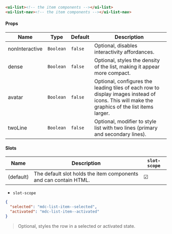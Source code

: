 ```html
<ui-list><!-- the item components --></ui-list>
<ui-list-nav><!-- the item components --></ui-list-nav>
```

#### Props

| Name           | Type      | Default | Description                                                                                                                                  |
| -------------- | --------- | ------- | -------------------------------------------------------------------------------------------------------------------------------------------- |
| nonInteractive | `Boolean` | `false` | Optional, disables interactivity affordances.                                                                                                |
| dense          | `Boolean` | `false` | Optional, styles the density of the list, making it appear more compact.                                                                     |
| avatar         | `Boolean` | `false` | Optional, configures the leading tiles of each row to display images instead of icons. This will make the graphics of the list items larger. |
| twoLine        | `Boolean` | `false` | Optional, modifier to style list with two lines (primary and secondary lines).                                                               |

#### Slots

| Name      | Description                                                      | `slot-scope` |
| --------- | ---------------------------------------------------------------- | ------------ |
| (default) | The default slot holds the item components and can contain HTML. | ☑            |

- `slot-scope`

```json
{
  "selected": "mdc-list-item--selected",
  "activated": "mdc-list-item--activated"
}
```

> Optional, styles the row in a selected or activated state.
